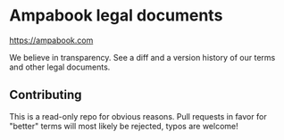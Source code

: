 # Ampabook legal documents

https://ampabook.com

We believe in transparency. See a diff and a version history of our terms and other legal documents.

## Contributing
This is a read-only repo for obvious reasons. Pull requests in favor for "better" terms will most likely be rejected, typos are welcome!

